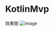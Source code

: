 # KotlinMvp
效果图
![image](https://github.com/jy7758258/KotlinMvp/tree/master/src/main/res/mipmap-hdpi/1.gif)
